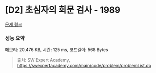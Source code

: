 # [D2] 초심자의 회문 검사 - 1989 

[문제 링크](https://swexpertacademy.com/main/code/problem/problemDetail.do?contestProbId=AV5PyTLqAf4DFAUq) 

### 성능 요약

메모리: 20,476 KB, 시간: 125 ms, 코드길이: 568 Bytes



> 출처: SW Expert Academy, https://swexpertacademy.com/main/code/problem/problemList.do